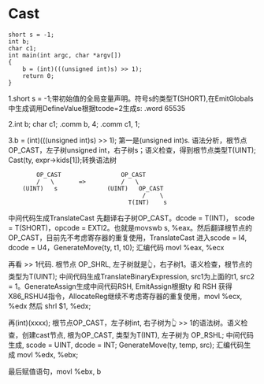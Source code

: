 # Cast
```
short s = -1;
int b;
char c1;
int main(int argc, char *argv[])
{
    b = (int)(((unsigned int)s) >> 1);
    return 0;
}
```

1.short s = -1;带初始值的全局变量声明。符号s的类型T(SHORT),在EmitGlobals中生成调用DefineValue根据tcode=2生成s: .word 65535

2.int b; char c1; .comm b, 4; .comm c1, 1;

3.b = (int)(((unsigned int)s) >> 1); 第一是(unsigned int)s. 语法分析，根节点OP_CAST，左子树unsigned int，右子树s；语义检查，得到根节点类型T(UINT); Cast(ty, expr->kids[1]);转换语法树
```
        OP_CAST                 OP_CAST
        /   \       =>          /   \
    (UINT)   s              (UINT)   OP_CAST
                                      /    \
                                  T(INT)    s
```
中间代码生成TranslateCast 先翻译右子树OP_CAST。dcode = T(INT)， scode = T(SHORT)，opcode = EXTI2。也就是movswb s, %eax。然后翻译根节点的OP_CAST，目前先不考虑寄存器的重复使用，TranslateCast 进入scode = I4, dcode = U4，GenerateMove(ty, t1, t0); 汇编代码 movl %eax, %ecx

再看 >> 1代码. 根节点 OP_SHRL, 左子树就是👆，右子树1。语义检查，根节点的类型为T(UINT); 中间代码生成TranslateBinaryExpression, src1为上面的t1, src2 = 1。GenerateAssign生成中间代码RSH, EmitAssign根据ty 和 RSH 获得X86_RSHU4指令，AllocateReg继续不考虑寄存器的重复使用，movl %ecx, %edx
然后 shrl $1, %edx;

再(int)(xxxx); 根节点OP_CAST，左子树int, 右子树为👆 >> 1的语法树。语义检查，创建cast节点, 根为OP_CAST, 类型为T(INT), 左子树为 OP_RSHL;
中间代码生成, scode = UINT, dcode = INT; GenerateMove(ty, temp, src); 汇编代码生成 movl %edx, %ebx; 

最后赋值语句，movl %ebx, b
